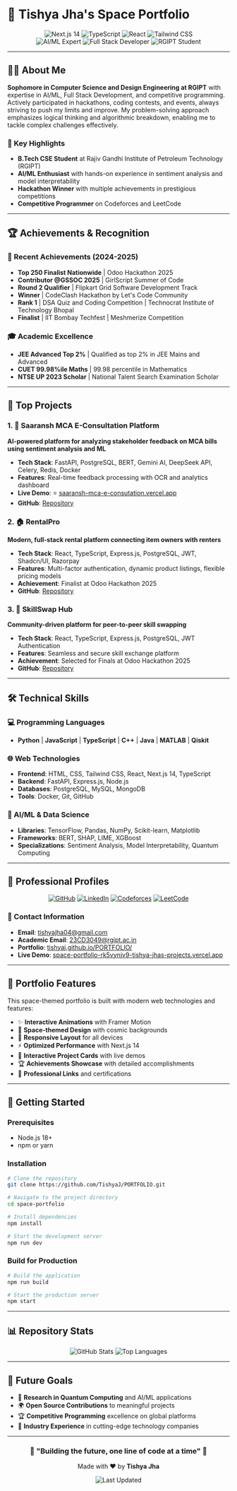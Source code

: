 # 🚀 Tishya Jha's Space Portfolio

<div align="center">
  <img src="https://img.shields.io/badge/Next.js-14-black?style=for-the-badge&logo=next.js" alt="Next.js 14" />
  <img src="https://img.shields.io/badge/TypeScript-007ACC?style=for-the-badge&logo=typescript&logoColor=white" alt="TypeScript" />
  <img src="https://img.shields.io/badge/React-20232A?style=for-the-badge&logo=react&logoColor=61DAFB" alt="React" />
  <img src="https://img.shields.io/badge/Tailwind_CSS-38B2AC?style=for-the-badge&logo=tailwind-css&logoColor=white" alt="Tailwind CSS" />
</div>

<div align="center">
  <img src="https://img.shields.io/badge/AI/ML-Expert-orange?style=for-the-badge" alt="AI/ML Expert" />
  <img src="https://img.shields.io/badge/Full%20Stack-Developer-blue?style=for-the-badge" alt="Full Stack Developer" />
  <img src="https://img.shields.io/badge/RGIPT-Student-green?style=for-the-badge" alt="RGIPT Student" />
</div>

---

## 👨‍💻 About Me

**Sophomore in Computer Science and Design Engineering at RGIPT** with expertise in AI/ML, Full Stack Development, and competitive programming. Actively participated in hackathons, coding contests, and events, always striving to push my limits and improve. My problem-solving approach emphasizes logical thinking and algorithmic breakdown, enabling me to tackle complex challenges effectively.

### 🎯 Key Highlights

- **B.Tech CSE Student** at Rajiv Gandhi Institute of Petroleum Technology (RGIPT)
- **AI/ML Enthusiast** with hands-on experience in sentiment analysis and model interpretability
- **Hackathon Winner** with multiple achievements in prestigious competitions
- **Competitive Programmer** on Codeforces and LeetCode

---

## 🏆 Achievements & Recognition

### 🥇 Recent Achievements (2024-2025)

- **Top 250 Finalist Nationwide** | Odoo Hackathon 2025
- **Contributor @GSSOC 2025** | GirlScript Summer of Code
- **Round 2 Qualifier** | Flipkart Grid Software Development Track
- **Winner** | CodeClash Hackathon by Let's Code Community
- **Rank 1** | DSA Quiz and Coding Competition | Technocrat Institute of Technology Bhopal
- **Finalist** | IIT Bombay Techfest | Meshmerize Competition

### 🎓 Academic Excellence

- **JEE Advanced Top 2%** | Qualified as top 2% in JEE Mains and Advanced
- **CUET 99.98%ile Maths** | 99.98 percentile in Mathematics
- **NTSE UP 2023 Scholar** | National Talent Search Examination Scholar

---

## 🚀 Top Projects

### 1. 🌟 Saaransh MCA E-Consultation Platform

**AI-powered platform for analyzing stakeholder feedback on MCA bills using sentiment analysis and ML**

- **Tech Stack**: FastAPI, PostgreSQL, BERT, Gemini AI, DeepSeek API, Celery, Redis, Docker
- **Features**: Real-time feedback processing with OCR and analytics dashboard
- **Live Demo**: ⭐ [saaransh-mca-e-consutation.vercel.app](https://saaransh-mca-e-consutation.vercel.app/)
- **GitHub**: [Repository](https://github.com/TishyaJ/Saaransh_MCA_EConsutation_Backend)

### 2. 🏠 RentalPro

**Modern, full-stack rental platform connecting item owners with renters**

- **Tech Stack**: React, TypeScript, Express.js, PostgreSQL, JWT, Shadcn/UI, Razorpay
- **Features**: Multi-factor authentication, dynamic product listings, flexible pricing models
- **Achievement**: Finalist at Odoo Hackathon 2025
- **GitHub**: [Repository](https://github.com/TishyaJ/Odoo_Hackathon_Round2)

### 3. 🤝 SkillSwap Hub

**Community-driven platform for peer-to-peer skill swapping**

- **Tech Stack**: React, TypeScript, Express.js, PostgreSQL, JWT Authentication
- **Features**: Seamless and secure skill exchange platform
- **Achievement**: Selected for Finals at Odoo Hackathon 2025
- **GitHub**: [Repository](https://github.com/TishyaJ/SkillSwap-Hub)

---

## 🛠️ Technical Skills

### 💻 Programming Languages

- **Python** | **JavaScript** | **TypeScript** | **C++** | **Java** | **MATLAB** | **Qiskit**

### 🌐 Web Technologies

- **Frontend**: HTML, CSS, Tailwind CSS, React, Next.js 14, TypeScript
- **Backend**: FastAPI, Express.js, Node.js
- **Databases**: PostgreSQL, MySQL, MongoDB
- **Tools**: Docker, Git, GitHub

### 🤖 AI/ML & Data Science

- **Libraries**: TensorFlow, Pandas, NumPy, Scikit-learn, Matplotlib
- **Frameworks**: BERT, SHAP, LIME, XGBoost
- **Specializations**: Sentiment Analysis, Model Interpretability, Quantum Computing

---

## 🔗 Professional Profiles

<div align="center">

[![GitHub](https://img.shields.io/badge/GitHub-100000?style=for-the-badge&logo=github&logoColor=white)](https://github.com/TishyaJ)
[![LinkedIn](https://img.shields.io/badge/LinkedIn-0077B5?style=for-the-badge&logo=linkedin&logoColor=white)](https://www.linkedin.com/in/tishya-j/)
[![Codeforces](https://img.shields.io/badge/Codeforces-1F8ACB?style=for-the-badge&logo=codeforces&logoColor=white)](https://codeforces.com/profile/emeraldeyes)
[![LeetCode](https://img.shields.io/badge/LeetCode-FFA116?style=for-the-badge&logo=leetcode&logoColor=white)](https://leetcode.com/u/TISHYA_JHA_04/)

</div>

### 📧 Contact Information

- **Email**: tishyajha04@gmail.com
- **Academic Email**: 23CD3049@rgipt.ac.in
- **Portfolio**: [tishyaj.github.io/PORTFOLIO/](https://tishyaj.github.io/PORTFOLIO/)
- **Live Demo**: [space-portfolio-rk5vynjv9-tishya-jhas-projects.vercel.app](https://space-portfolio-rk5vynjv9-tishya-jhas-projects.vercel.app)

---

## 🎨 Portfolio Features

This space-themed portfolio is built with modern web technologies and features:

- ✨ **Interactive Animations** with Framer Motion
- 🎨 **Space-themed Design** with cosmic backgrounds
- 📱 **Responsive Layout** for all devices
- ⚡ **Optimized Performance** with Next.js 14
- 🌟 **Interactive Project Cards** with live demos
- 🏆 **Achievements Showcase** with detailed accomplishments
- 🔗 **Professional Links** and certifications

---

## 🚀 Getting Started

### Prerequisites

- Node.js 18+
- npm or yarn

### Installation

```bash
# Clone the repository
git clone https://github.com/TishyaJ/PORTFOLIO.git

# Navigate to the project directory
cd space-portfolio

# Install dependencies
npm install

# Start the development server
npm run dev
```

### Build for Production

```bash
# Build the application
npm run build

# Start the production server
npm start
```

---

## 📊 Repository Stats

<div align="center">
  <img src="https://github-readme-stats.vercel.app/api?username=TishyaJ&show_icons=true&theme=radical" alt="GitHub Stats" />
  <img src="https://github-readme-stats.vercel.app/api/top-langs/?username=TishyaJ&layout=compact&theme=radical" alt="Top Languages" />
</div>

---

## 🎯 Future Goals

- 🔬 **Research in Quantum Computing** and AI/ML applications
- 🌍 **Open Source Contributions** to meaningful projects
- 🏆 **Competitive Programming** excellence on global platforms
- 💼 **Industry Experience** in cutting-edge technology companies

---

<div align="center">
  <h3>🌟 "Building the future, one line of code at a time" 🌟</h3>
  
  <p>Made with ❤️ by <strong>Tishya Jha</strong></p>
  
  <img src="https://img.shields.io/badge/Last%20Updated-January%202025-blue?style=for-the-badge" alt="Last Updated" />
</div>
